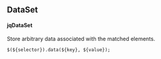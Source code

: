 ## DataSet
#### jqDataSet
Store arbitrary data associated with the matched elements.
```
$(${selector}).data(${key}, ${value});
```